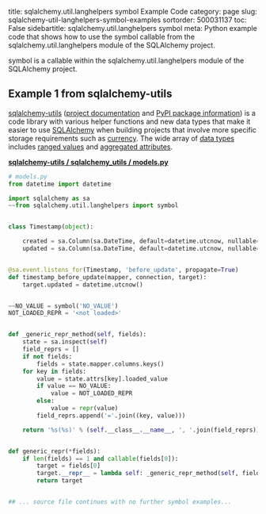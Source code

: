 title: sqlalchemy.util.langhelpers symbol Example Code
category: page
slug: sqlalchemy-util-langhelpers-symbol-examples
sortorder: 500031137
toc: False
sidebartitle: sqlalchemy.util.langhelpers symbol
meta: Python example code that shows how to use the symbol callable from the sqlalchemy.util.langhelpers module of the SQLAlchemy project.


symbol is a callable within the sqlalchemy.util.langhelpers module of the SQLAlchemy project.


## Example 1 from sqlalchemy-utils
[sqlalchemy-utils](https://github.com/kvesteri/sqlalchemy-utils)
([project documentation](https://sqlalchemy-utils.readthedocs.io/en/latest/)
and
[PyPI package information](https://pypi.org/project/SQLAlchemy-Utils/))
is a code library with various helper functions and new data types
that make it easier to use [SQLAlchemy](/sqlalchemy.html) when building
projects that involve more specific storage requirements such as
[currency](https://sqlalchemy-utils.readthedocs.io/en/latest/data_types.html#module-sqlalchemy_utils.types.currency).
The wide array of
[data types](https://sqlalchemy-utils.readthedocs.io/en/latest/data_types.html)
includes [ranged values](https://sqlalchemy-utils.readthedocs.io/en/latest/range_data_types.html)
and [aggregated attributes](https://sqlalchemy-utils.readthedocs.io/en/latest/aggregates.html).

[**sqlalchemy-utils / sqlalchemy_utils / models.py**](https://github.com/kvesteri/sqlalchemy-utils/blob/master/sqlalchemy_utils/./models.py)

```python
# models.py
from datetime import datetime

import sqlalchemy as sa
~~from sqlalchemy.util.langhelpers import symbol


class Timestamp(object):

    created = sa.Column(sa.DateTime, default=datetime.utcnow, nullable=False)
    updated = sa.Column(sa.DateTime, default=datetime.utcnow, nullable=False)


@sa.event.listens_for(Timestamp, 'before_update', propagate=True)
def timestamp_before_update(mapper, connection, target):
    target.updated = datetime.utcnow()


~~NO_VALUE = symbol('NO_VALUE')
NOT_LOADED_REPR = '<not loaded>'


def _generic_repr_method(self, fields):
    state = sa.inspect(self)
    field_reprs = []
    if not fields:
        fields = state.mapper.columns.keys()
    for key in fields:
        value = state.attrs[key].loaded_value
        if value == NO_VALUE:
            value = NOT_LOADED_REPR
        else:
            value = repr(value)
        field_reprs.append('='.join((key, value)))

    return '%s(%s)' % (self.__class__.__name__, ', '.join(field_reprs))


def generic_repr(*fields):
    if len(fields) == 1 and callable(fields[0]):
        target = fields[0]
        target.__repr__ = lambda self: _generic_repr_method(self, fields=None)
        return target


## ... source file continues with no further symbol examples...

```

